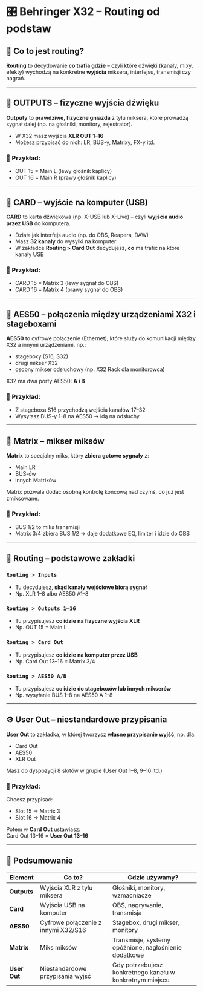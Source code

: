 # 🎛️ Behringer X32 – Routing od podstaw

## 🧠 Co to jest routing?

**Routing** to decydowanie **co trafia gdzie** – czyli które dźwięki (kanały, mixy, efekty) wychodzą na konkretne **wyjścia** miksera, interfejsu, transmisji czy nagrań.

---

## 🔌 OUTPUTS – fizyczne wyjścia dźwięku

**Outputy** to **prawdziwe, fizyczne gniazda** z tyłu miksera, które prowadzą sygnał dalej (np. na głośniki, monitory, rejestrator).

- W X32 masz wyjścia **XLR OUT 1–16**
- Możesz przypisać do nich: LR, BUS-y, Matrixy, FX-y itd.

### 🔧 Przykład:
- OUT 15 = Main L (lewy głośnik kaplicy)
- OUT 16 = Main R (prawy głośnik kaplicy)

---

## 💽 CARD – wyjście na komputer (USB)

**CARD** to karta dźwiękowa (np. X-USB lub X-Live) – czyli **wyjścia audio przez USB** do komputera.

- Działa jak interfejs audio (np. do OBS, Reapera, DAW)
- Masz **32 kanały** do wysyłki na komputer
- W zakładce **Routing > Card Out** decydujesz, **co** ma trafić na które kanały USB

### 🔧 Przykład:
- CARD 15 = Matrix 3 (lewy sygnał do OBS)
- CARD 16 = Matrix 4 (prawy sygnał do OBS)

---

## 🔀 AES50 – połączenia między urządzeniami X32 i stageboxami

**AES50** to cyfrowe połączenie (Ethernet), które służy do komunikacji między X32 a innymi urządzeniami, np.:

- stageboxy (S16, S32)
- drugi mikser X32
- osobny mikser odsłuchowy (np. X32 Rack dla monitorowca)

X32 ma dwa porty AES50: **A i B**

### 🔧 Przykład:
- Z stageboxa S16 przychodzą wejścia kanałów 17–32
- Wysyłasz BUS-y 1–8 na AES50 → idą na odsłuchy

---

## 🧮 Matrix – mikser miksów

**Matrix** to specjalny miks, który **zbiera gotowe sygnały** z:

- Main LR
- BUS-ów
- innych Matrixów

Matrix pozwala dodać osobną kontrolę końcową nad czymś, co już jest zmiksowane.

### 🔧 Przykład:
- BUS 1/2 to miks transmisji
- Matrix 3/4 zbiera BUS 1/2 → daje dodatkowe EQ, limiter i idzie do OBS

---

## 🔧 Routing – podstawowe zakładki

### `Routing > Inputs`
- Tu decydujesz, **skąd kanały wejściowe biorą sygnał**
- Np. XLR 1–8 albo AES50 A1–8

### `Routing > Outputs 1–16`
- Tu przypisujesz **co idzie na fizyczne wyjścia XLR**
- Np. OUT 15 = Main L

### `Routing > Card Out`
- Tu przypisujesz **co idzie na komputer przez USB**
- Np. Card Out 13–16 = Matrix 3/4

### `Routing > AES50 A/B`
- Tu przypisujesz **co idzie do stageboxów lub innych mikserów**
- Np. wysyłanie BUS 1–8 na AES50 A 1–8

---

## ⚙️ User Out – niestandardowe przypisania

**User Out** to zakładka, w której tworzysz **własne przypisanie wyjść**, np. dla:

- Card Out
- AES50
- XLR Out

Masz do dyspozycji 8 slotów w grupie (User Out 1–8, 9–16 itd.)

### 🔧 Przykład:
Chcesz przypisać:

- Slot 15 → Matrix 3
- Slot 16 → Matrix 4

Potem w **Card Out** ustawiasz:  
Card Out 13–16 = **User Out 13–16**

---

## 🧠 Podsumowanie

| Element        | Co to?                            | Gdzie używamy?                        |
|----------------|-----------------------------------|----------------------------------------|
| **Outputs**     | Wyjścia XLR z tyłu miksera        | Głośniki, monitory, wzmacniacze        |
| **Card**        | Wyjścia USB na komputer           | OBS, nagrywanie, transmisja            |
| **AES50**       | Cyfrowe połączenie z innymi X32/S16 | Stagebox, drugi mikser, monitory      |
| **Matrix**      | Miks miksów                       | Transmisje, systemy opóźnione, nagłośnienie dodatkowe |
| **User Out**    | Niestandardowe przypisania wyjść  | Gdy potrzebujesz konkretnego kanału w konkretnym miejscu |